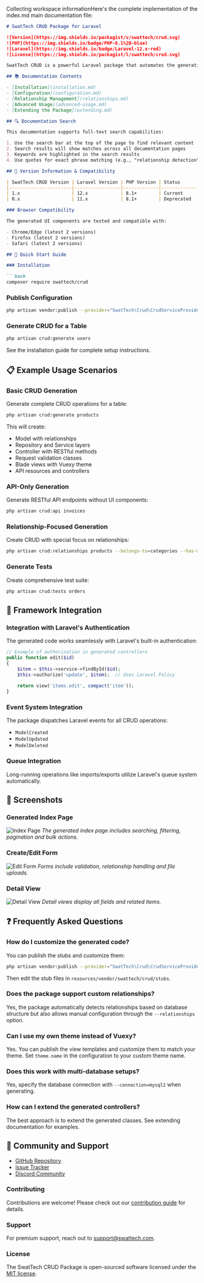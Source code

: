 Collecting workspace informationHere's the complete implementation of the index.md main documentation file:

```markdown
# SwatTech CRUD Package for Laravel

![Version](https://img.shields.io/packagist/v/swattech/crud.svg)
![PHP](https://img.shields.io/badge/PHP-8.1%2B-blue)
![Laravel](https://img.shields.io/badge/Laravel-12.x-red)
![License](https://img.shields.io/packagist/l/swattech/crud.svg)

SwatTech CRUD is a powerful Laravel package that automates the generation of CRUD (Create, Read, Update, Delete) operations for your Laravel applications. It analyzes your database structure and relationships to generate models, controllers, repositories, services, views, and more.

## 📚 Documentation Contents

- [Installation](installation.md)
- [Configuration](configuration.md)
- [Relationship Management](relationships.md)
- [Advanced Usage](advanced-usage.md)
- [Extending the Package](extending.md)

## 🔍 Documentation Search

This documentation supports full-text search capabilities:

1. Use the search bar at the top of the page to find relevant content
2. Search results will show matches across all documentation pages
3. Keywords are highlighted in the search results
4. Use quotes for exact phrase matching (e.g., "relationship detection")

## 🔢 Version Information & Compatibility

| SwatTech CRUD Version | Laravel Version | PHP Version | Status      |
|-----------------------|-----------------|-------------|-------------|
| 1.x                   | 12.x            | 8.1+        | Current     |
| 0.x                   | 11.x            | 8.1+        | Deprecated  |

### Browser Compatibility

The generated UI components are tested and compatible with:

- Chrome/Edge (latest 2 versions)
- Firefox (latest 2 versions)
- Safari (latest 2 versions)

## 🚀 Quick Start Guide

### Installation

```bash
composer require swattech/crud
```

### Publish Configuration

```bash
php artisan vendor:publish --provider="SwatTech\Crud\CrudServiceProvider" --tag="config"
```

### Generate CRUD for a Table

```bash
php artisan crud:generate users
```

See the installation guide for complete setup instructions.

## 📋 Example Usage Scenarios

### Basic CRUD Generation

Generate complete CRUD operations for a table:

```bash
php artisan crud:generate products
```

This will create:
- Model with relationships
- Repository and Service layers
- Controller with RESTful methods
- Request validation classes
- Blade views with Vuexy theme
- API resources and controllers

### API-Only Generation

Generate RESTful API endpoints without UI components:

```bash
php artisan crud:api invoices
```

### Relationship-Focused Generation

Create CRUD with special focus on relationships:

```bash
php artisan crud:relationships products --belongs-to=categories --has-many=variants
```

### Generate Tests

Create comprehensive test suite:

```bash
php artisan crud:tests orders
```

## 🔄 Framework Integration

### Integration with Laravel's Authentication

The generated code works seamlessly with Laravel's built-in authentication:

```php
// Example of authorization in generated controllers
public function edit($id)
{
    $item = $this->service->findById($id);
    $this->authorize('update', $item);  // Uses Laravel Policy
    
    return view('items.edit', compact('item'));
}
```

### Event System Integration

The package dispatches Laravel events for all CRUD operations:

- `ModelCreated`
- `ModelUpdated`
- `ModelDeleted`

### Queue Integration

Long-running operations like imports/exports utilize Laravel's queue system automatically.

## 📸 Screenshots

### Generated Index Page
![Index Page](images/index-screenshot.png)
*The generated index page includes searching, filtering, pagination and bulk actions.*

### Create/Edit Form
![Edit Form](images/edit-screenshot.png)
*Forms include validation, relationship handling and file uploads.*

### Detail View
![Detail View](images/show-screenshot.png)
*Detail views display all fields and related items.*

## ❓ Frequently Asked Questions

### How do I customize the generated code?

You can publish the stubs and customize them:

```bash
php artisan vendor:publish --provider="SwatTech\Crud\CrudServiceProvider" --tag="stubs"
```

Then edit the stub files in `resources/vendor/swattech/crud/stubs`.

### Does the package support custom relationships?

Yes, the package automatically detects relationships based on database structure but also allows manual configuration through the `--relationships` option.

### Can I use my own theme instead of Vuexy?

Yes. You can publish the view templates and customize them to match your theme. Set `theme.name` in the configuration to your custom theme name.

### Does this work with multi-database setups?

Yes, specify the database connection with `--connection=mysql2` when generating.

### How can I extend the generated controllers?

The best approach is to extend the generated classes. See extending documentation for examples.

## 🤝 Community and Support

- [GitHub Repository](https://github.com/swattech/crud)
- [Issue Tracker](https://github.com/swattech/crud/issues)
- [Discord Community](https://discord.gg/swattech-crud)

### Contributing

Contributions are welcome! Please check out our [contribution guide](https://github.com/swattech/crud/blob/main/CONTRIBUTING.md) for details.

### Support

For premium support, reach out to [support@swattech.com](mailto:support@swattech.com).

### License

The SwatTech CRUD Package is open-sourced software licensed under the [MIT license](https://opensource.org/licenses/MIT).
```